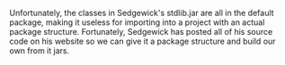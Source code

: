 Unfortunately, the classes in Sedgewick's stdlib.jar are all in the default
package, making it useless for importing into a project with an actual package
structure. Fortunately, Sedgewick has posted all of his source code on his
website so we can give it a package structure and build our own from it jars.